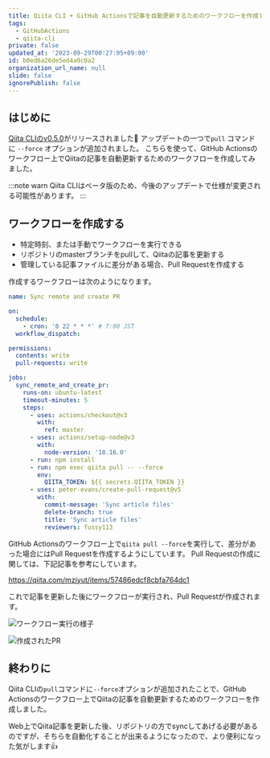 ```yaml
---
title: Qiita CLI + GitHub Actionsで記事を自動更新するためのワークフローを作成する
tags:
  - GitHubActions
  - qiita-cli
private: false
updated_at: '2023-09-29T00:27:05+09:00'
id: b0ed6a26de5ed4a9c0a2
organization_url_name: null
slide: false
ignorePublish: false
---
```

## はじめに

[Qiita CLIのv0.5.0](https://github.com/increments/qiita-cli/releases/tag/v0.5.0)がリリースされました:tada:
アップデートの一つで`pull` コマンドに `--force` オプションが追加されました。
こちらを使って、GitHub Actionsのワークフロー上でQiitaの記事を自動更新するためのワークフローを作成してみました。

:::note warn
Qiita CLIはベータ版のため、今後のアップデートで仕様が変更される可能性があります。
:::

## ワークフローを作成する

- 特定時刻、または手動でワークフローを実行できる
- リポジトリのmasterブランチをpullして、Qiitaの記事を更新する
- 管理している記事ファイルに差分がある場合、Pull Requestを作成する

作成するワークフローは次のようになります。

```yaml:.github/workflows/sync-remote-and-create-pr.yml
name: Sync remote and create PR

on:
  schedule:
    - cron: '0 22 * * *' # 7:00 JST
  workflow_dispatch:

permissions:
  contents: write
  pull-requests: write

jobs:
  sync_remote_and_create_pr:
    runs-on: ubuntu-latest
    timeout-minutes: 5
    steps:
      - uses: actions/checkout@v3
        with:
          ref: master
      - uses: actions/setup-node@v3
        with:
          node-version: '18.16.0'
      - run: npm install
      - run: npm exec qiita pull -- --force
        env:
          QIITA_TOKEN: ${{ secrets.QIITA_TOKEN }}
      - uses: peter-evans/create-pull-request@v5
        with:
          commit-message: 'Sync article files'
          delete-branch: true
          title: 'Sync article files'
          reviewers: fussy113
```

GitHub Actionsのワークフロー上で`qiita pull --force`を実行して、差分があった場合にはPull Requestを作成するようにしています。
Pull Requestの作成に関しては、下記記事を参考にしています。

https://qiita.com/mziyut/items/57486edcf8cbfa764dc1

これで記事を更新した後にワークフローが実行され、Pull Requestが作成されます。

![ワークフロー実行の様子](https://qiita-image-store.s3.ap-northeast-1.amazonaws.com/0/166596/a07976df-92c7-c565-3ef1-db397f9ec244.png)

![作成されたPR](https://qiita-image-store.s3.ap-northeast-1.amazonaws.com/0/166596/bea98f72-7ec2-07fe-32e3-d07ed4611196.png)

## 終わりに

Qiita CLIの`pull`コマンドに`--force`オプションが追加されたことで、GitHub Actionsのワークフロー上でQiitaの記事を自動更新するためのワークフローを作成しました。

Web上でQiita記事を更新した後、リポジトリの方でsyncしてあげる必要があるのですが、そちらを自動化することが出来るようになったので、より便利になった気がします:+1:
